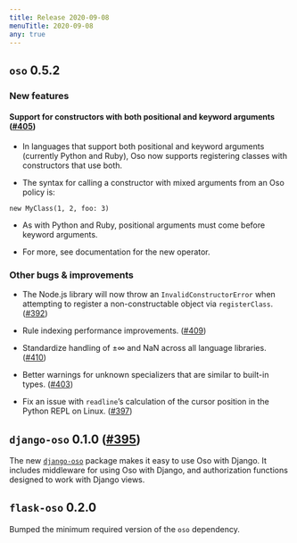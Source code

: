 ```yaml
---
title: Release 2020-09-08
menuTitle: 2020-09-08
any: true
---
```


## `oso` 0.5.2

### New features

#### Support for constructors with both positional and keyword arguments ([#405](https://github.com/osohq/oso/pull/405))


* In languages that support both positional and keyword arguments (currently
Python and Ruby), Oso now supports registering classes with constructors that
use both.


* The syntax for calling a constructor with mixed arguments from an Oso policy is:

```
new MyClass(1, 2, foo: 3)
```


* As with Python and Ruby, positional arguments must come before keyword
arguments.


* For more, see documentation for the new operator.

### Other bugs & improvements


* The Node.js library will now throw an `InvalidConstructorError` when
attempting to register a non-constructable object via `registerClass`.
([#392](https://github.com/osohq/oso/pull/392))


* Rule indexing performance improvements. ([#409](https://github.com/osohq/oso/pull/409))


* Standardize handling of ±∞ and NaN across all language libraries. ([#410](https://github.com/osohq/oso/pull/410))


* Better warnings for unknown specializers that are similar to built-in types.
([#403](https://github.com/osohq/oso/pull/403))


* Fix an issue with `readline`’s calculation of the cursor position in the Python
REPL on Linux. ([#397](https://github.com/osohq/oso/pull/397))

## `django-oso` 0.1.0 ([#395](https://github.com/osohq/oso/pull/395))

The new [`django-oso`](https://pypi.org/project/django-oso/) package makes it easy to use Oso with Django.  It includes
middleware for using Oso with Django, and authorization functions designed to
work with Django views.

## `flask-oso` 0.2.0

Bumped the minimum required version of the `oso` dependency.
